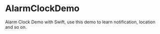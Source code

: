 # AlarmClockDemo
Alarm Clock Demo with Swift, use this demo to learn notification, location and so on.
